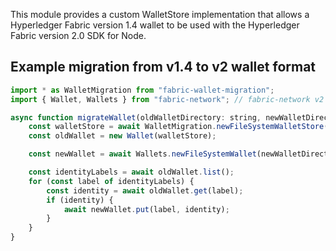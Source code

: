 This module provides a custom WalletStore implementation that allows a Hyperledger Fabric version 1.4 wallet to be
used with the Hyperledger Fabric version 2.0 SDK for Node.

## Example migration from v1.4 to v2 wallet format

```javascript
import * as WalletMigration from "fabric-wallet-migration";
import { Wallet, Wallets } from "fabric-network"; // fabric-network v2

async function migrateWallet(oldWalletDirectory: string, newWalletDirectory: string) {
    const walletStore = await WalletMigration.newFileSystemWalletStore(oldWalletDirectory);
    const oldWallet = new Wallet(walletStore);

    const newWallet = await Wallets.newFileSystemWallet(newWalletDirectory);

    const identityLabels = await oldWallet.list();
    for (const label of identityLabels) {
        const identity = await oldWallet.get(label);
        if (identity) {
            await newWallet.put(label, identity);
        }
    }
}
```
